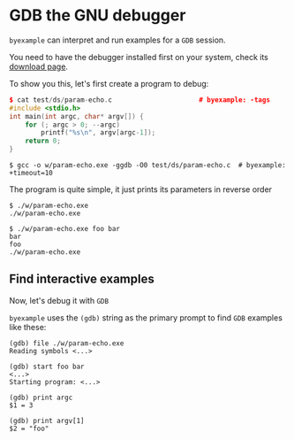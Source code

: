 # GDB the GNU debugger

``byexample`` can interpret and run examples for a ``GDB`` session.

You need to have the debugger installed first on your system, check
its [download page](https://www.gnu.org/software/gdb/download/).

To show you this, let's first create a program to debug:

```cpp
$ cat test/ds/param-echo.c                      # byexample: -tags
#include <stdio.h>
int main(int argc, char* argv[]) {
    for (; argc > 0; --argc)
        printf("%s\n", argv[argc-1]);
    return 0;
}

```

```
$ gcc -o w/param-echo.exe -ggdb -O0 test/ds/param-echo.c  # byexample: +timeout=10

```

The program is quite simple, it just prints its parameters in reverse order

```
$ ./w/param-echo.exe
./w/param-echo.exe

$ ./w/param-echo.exe foo bar
bar
foo
./w/param-echo.exe

```

## Find interactive examples

Now, let's debug it with ``GDB``

``byexample`` uses the ``(gdb)`` string as the primary prompt to find
``GDB`` examples like these:

```
(gdb) file ./w/param-echo.exe
Reading symbols <...>

(gdb) start foo bar
<...>
Starting program: <...>

(gdb) print argc
$1 = 3

(gdb) print argv[1]
$2 = "foo"

```
